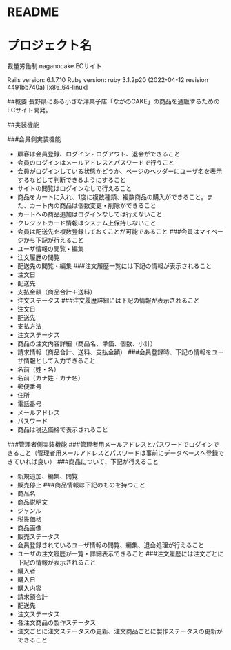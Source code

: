 # README
# プロジェクト名
裁量労働制
naganocake ECサイト



Rails version: 6.1.7.10
Ruby version: ruby 3.1.2p20 (2022-04-12 revision 4491bb740a) [x86_64-linux]

##概要
長野県にある小さな洋菓子店「ながのCAKE」の商品を通販するためのECサイト開発。

##実装機能

###会員側実装機能

+ 顧客は会員登録、ログイン・ログアウト、退会ができること
+ 会員のログインはメールアドレスとパスワードで行うこと
+ 会員がログインしている状態かどうか、ページのヘッダーにユーザ名を表示するなどして判断できるようにすること
+ サイトの閲覧はログインなしで行えること
+ 商品をカートに入れ、1度に複数種類、複数商品の購入ができること。また、カート内の商品は個数変更・削除ができること
+ カートへの商品追加はログインなしでは行えないこと
+ クレジットカード情報はシステム上保持しないこと
+ 会員は配送先を複数登録しておくことが可能であること
###会員はマイページから下記が行えること
+ ユーザ情報の閲覧・編集
+ 注文履歴の閲覧
+ 配送先の閲覧・編集
###注文履歴一覧には下記の情報が表示されること
+ 注文日
+ 配送先
+ 支払金額（商品合計＋送料）
+ 注文ステータス
###注文履歴詳細には下記の情報が表示されること
+ 注文日
+ 配送先
+ 支払方法
+ 注文ステータス
+ 商品の注文内容詳細（商品名、単価、個数、小計）
+ 請求情報（商品合計、送料、支払金額）
###会員登録時、下記の情報をユーザ情報として入力できること
+ 名前（姓・名）
+ 名前（カナ姓・カナ名）
+ 郵便番号
+ 住所
+ 電話番号
+ メールアドレス
+ パスワード
+ 商品は税込価格で表示されること

###管理者側実装機能
###管理者用メールアドレスとパスワードでログインできること（管理者用メールアドレスとパスワードは事前にデータベースへ登録できていれば良い）
###商品について、下記が行えること
+ 新規追加、編集、閲覧
+ 販売停止
###商品情報は下記のものを持つこと
+ 商品名
+ 商品説明文
+ ジャンル
+ 税抜価格
+ 商品画像
+ 販売ステータス
+ 会員登録されているユーザ情報の閲覧、編集、退会処理が行えること
+ ユーザの注文履歴が一覧・詳細表示できること
###注文履歴には注文ごとに下記の情報が表示されること
+ 購入者
+ 購入日
+ 購入内容
+ 請求額合計
+ 配送先
+ 注文ステータス
+ 各注文商品の製作ステータス
+ 注文ごとに注文ステータスの更新、注文商品ごとに製作ステータスの更新ができること

